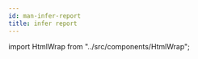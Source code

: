```yaml
---
id: man-infer-report
title: infer report
---
```


import HtmlWrap from "../src/components/HtmlWrap";

<HtmlWrap url="/man/next/infer-report.1.html" />
